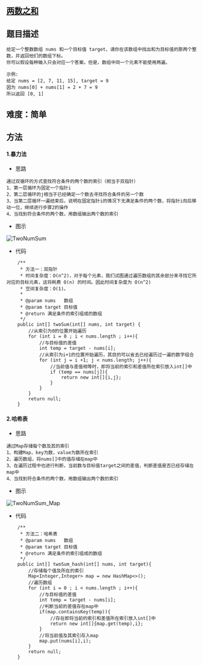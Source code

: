 ## [两数之和](https://leetcode-cn.com/problems/two-sum/)

## 题目描述
```
给定一个整数数组 nums 和一个目标值 target，请你在该数组中找出和为目标值的那两个整数，并返回他们的数组下标。
你可以假设每种输入只会对应一个答案。但是，数组中同一个元素不能使用两遍。

示例:
给定 nums = [2, 7, 11, 15], target = 9
因为 nums[0] + nums[1] = 2 + 7 = 9
所以返回 [0, 1]
```

## 难度：简单

## 方法

#### 1.暴力法

- 思路
```
通过双循环的方式查找符合条件的两个数的索引（相当于双指针）
1、第一层循环为固定一个指针i
2、第二层循环的j相当于已经确定一个数去寻找符合条件的另一个数
3、当第二层循环一遍结束后，说明在固定指针i的情况下无满足条件的两个数，将指针i向后移动一位，继续进行步骤2的操作
4、当找到符合条件的两个数，用数组输出两个数的索引
```
- 图示

![TwoNumSum](https://github.com/LTYYTL/LeetCode_Daily/tree/master/src/com/leetcode/L0001/TwoNumSum.png)
- 代码

```java_holder_method_tree
    /**
     * 方法一：双指针
     * 时间复杂度：O(n^2)，对于每个元素，我们试图通过遍历数组的其余部分来寻找它所对应的目标元素，这将耗费 O(n) 的时间。因此时间复杂度为 O(n^2)
     * 空间复杂度：O(1)。
     *
     * @param nums   数组
     * @param target 目标值
     * @return 满足条件的索引组成的数组
     */
    public int[] twoSum(int[] nums, int target) {
        //从索引为0的位置开始遍历
        for (int i = 0 ; i < nums.length ; i++){
            //与目标值的差值
            int temp = target - nums[i];
            //从索引为i+1的位置开始遍历，其目的可以省去已经遍历过一遍的数字组合
            for (int j = i +1; j < nums.length; j++){
                //当前值与差值相等时，即将当前的索引和差值所在索引放入int[]中
                if (temp == nums[j]){
                    return new int[]{i,j};
                }
            }
        }
        return null;
    }
```

#### 2.哈希表
- 思路
```
通过Map存储每个数及其的索引
1、构建Map，key为数，value为数所在索引
2、遍历数组，将nums[]中的值存储在map中
3、在遍历过程中也进行判断，当前数与目标值target之间的差值，判断差值是否已经存储在map中
4、当找到符合条件的两个数，用数组输出两个数的索引
```
- 图示

![TwoNumSum_Map](https://github.com/LTYYTL/LeetCode_Daily/tree/master/src/com/leetcode/L0001/TwoNumSum_Map.png)

- 代码

```java_holder_method_tree
    /**
     * 方法二：哈希表
     * @param nums   数组
     * @param target 目标值
     * @return 满足条件的索引组成的数组
     */
    public int[] twoSum_hash(int[] nums, int target){
        //存储每个值及所在的索引
        Map<Integer,Integer> map = new HashMap<>();
        //遍历数组
        for (int i = 0 ; i < nums.length ; i++){
            //与目标值的差值
            int temp = target - nums[i];
            //判断当前的差值存在map中
            if(map.containsKey(temp)){
                //存在即将当前的索引和差值所在索引放入int[]中
                return new int[]{map.get(temp),i};
            }
            //将当前值及其索引存入map
            map.put(nums[i],i);
        }
        return null;
    }
```
